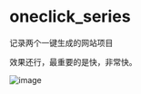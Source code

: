 # oneclick_series
记录两个一键生成的网站项目

效果还行，最重要的是快，非常快。

![image](https://github.com/user-attachments/assets/aac16d8e-ddcc-4aa1-9f45-890455f4a8dd)
